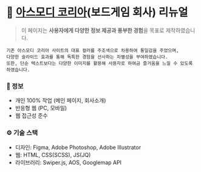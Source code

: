 # 🎲 [아스모디 코리아](http://udintheroom.me/asmodee/)(보드게임 회사) 리뉴얼
> 이 페이지는 **사용자에게 다양한 정보 제공과 풍부한 경험**을 목표로 제작하였습니다.

```
기존 아스모디 코리아 사이트의 대표 컬러를 주조색으로 차용하여 통일감을 주었으며,
다양한 슬라이드 효과를 통해 독특한 경험을 선사하는 차별성을 부여하였습니다.
또한, 단순 텍스트보다는 다양한 이미지를 활용해 사용자로 하여금 즐거움을 느낄 수 있도록 하였습니다.
```

### 📑 정보
- 개인 100% 작업 (메인 페이지, 회사소개)
- 반응형 웹 (PC, 모바일)
- 웹 접근성 준수


### ⚙ 기술 스택
- 디자인: Figma, Adobe Photoshop, Adobe Illustrator
- 웹: HTML, CSS(SCSS), JS(JQ)
- 라이브러리: Swiper.js, AOS, Googlemap API
